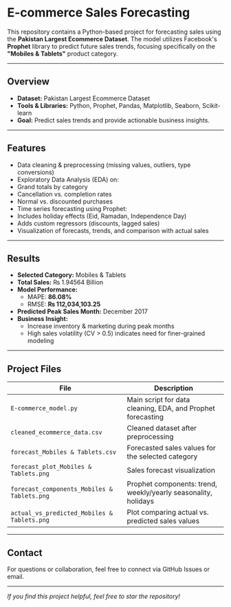#  E-commerce Sales Forecasting

This repository contains a Python-based project for forecasting sales using the **Pakistan Largest Ecommerce Dataset**. The model utilizes Facebook's **Prophet** library to predict future sales trends, focusing specifically on the **"Mobiles & Tablets"** product category.

---

##  Overview

- **Dataset:** Pakistan Largest Ecommerce Dataset  
- **Tools & Libraries:** Python, Prophet, Pandas, Matplotlib, Seaborn, Scikit-learn  
- **Goal:** Predict sales trends and provide actionable business insights.

---

##  Features

-  Data cleaning & preprocessing (missing values, outliers, type conversions)
-  Exploratory Data Analysis (EDA) on:
  - Grand totals by category
  - Cancellation vs. completion rates
  - Normal vs. discounted purchases
-  Time series forecasting using Prophet:
  - Includes holiday effects (Eid, Ramadan, Independence Day)
  - Adds custom regressors (discounts, lagged sales)
-  Visualization of forecasts, trends, and comparison with actual sales

---

##  Results

- **Selected Category:** Mobiles & Tablets  
- **Total Sales:** ₨ 1.94564 Billion  
- **Model Performance:**  
  - MAPE: **86.08%**  
  - RMSE: **₨ 112,034,103.25**  
- **Predicted Peak Sales Month:** December 2017  
- **Business Insight:**  
  - Increase inventory & marketing during peak months  
  - High sales volatility (CV > 0.5) indicates need for finer-grained modeling

---

##  Project Files

| File | Description |
|------|-------------|
| `E-commerce_model.py` | Main script for data cleaning, EDA, and Prophet forecasting |
| `cleaned_ecommerce_data.csv` | Cleaned dataset after preprocessing |
| `forecast_Mobiles & Tablets.csv` | Forecasted sales values for the selected category |
| `forecast_plot_Mobiles & Tablets.png` | Sales forecast visualization |
| `forecast_components_Mobiles & Tablets.png` | Prophet components: trend, weekly/yearly seasonality, holidays |
| `actual_vs_predicted_Mobiles & Tablets.png` | Plot comparing actual vs. predicted sales values |

---


##  Contact

For questions or collaboration, feel free to connect via GitHub Issues or email.

---

 *If you find this project helpful, feel free to star the repository!*
